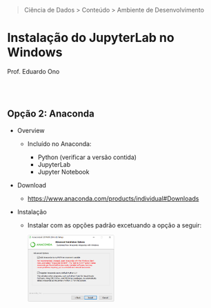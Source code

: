 > Ciência de Dados > Conteúdo > Ambiente de Desenvolvimento

# Instalação do JupyterLab no Windows

Prof. Eduardo Ono

<br>


<br>

## Opção 2: Anaconda

* Overview

  * Incluído no Anaconda:

    * Python (verificar a versão contida)
    * JupyterLab
    * Jupyter Notebook

* Download

  * https://www.anaconda.com/products/individual#Downloads

* Instalação

  * Instalar com as opções padrão excetuando a opção a seguir:

    <img src="./img/anaconda_install-path.png" alt="img" width="200">

<br>
